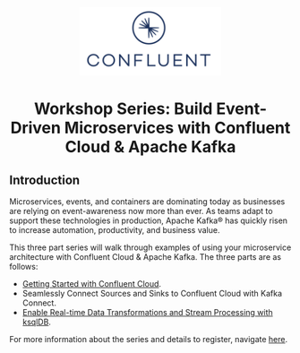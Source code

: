<div align="center">
    <img src="images/confluent.png" width=50% height=50%>
</div>

# <div align="center">Workshop Series: Build Event-Driven Microservices with Confluent Cloud & Apache Kafka</div>

## Introduction

Microservices, events, and containers are dominating today as businesses are relying on event-awareness now more than ever. As teams adapt to support these technologies in production, Apache Kafka® has quickly risen to increase automation, productivity, and business value. 

This three part series will walk through examples of using your microservice architecture with Confluent Cloud & Apache Kafka. The three parts are as follows: 

* [Getting Started with Confluent Cloud](https://github.com/confluentinc/commercial-workshops/tree/master/series-microservices/workshop-getting-started).
* Seamlessly Connect Sources and Sinks to Confluent Cloud with Kafka Connect.
* [Enable Real-time Data Transformations and Stream Processing with ksqlDB](https://github.com/confluentinc/commercial-workshops/tree/master/series-microservices/workshop-ksql).

For more information about the series and details to register, navigate [here](https://events.confluent.io/workshopmicroservices).
